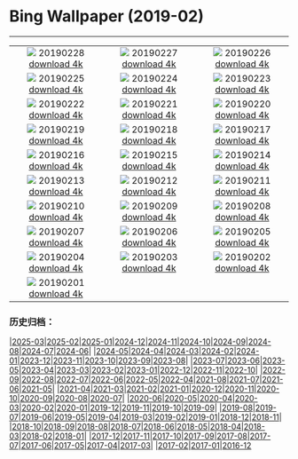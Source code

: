 # Bing Wallpaper (2019-02)
**************
| | | |
| :----: | :----: | :----: |
| ![](https://www.bing.com/az/hprichbg/rb/HZMB_EN-US5552546476_1920x1080.jpg) 20190228 [download 4k](https://www.bing.com/az/hprichbg/rb/HZMB_EN-US5552546476_UHD.jpg) | ![](https://www.bing.com/az/hprichbg/rb/PolarBearDay_EN-US4843695148_1920x1080.jpg) 20190227 [download 4k](https://www.bing.com/az/hprichbg/rb/PolarBearDay_EN-US4843695148_UHD.jpg) | ![](https://www.bing.com/az/hprichbg/rb/WinterGrand_EN-US4797319119_1920x1080.jpg) 20190226 [download 4k](https://www.bing.com/az/hprichbg/rb/WinterGrand_EN-US4797319119_UHD.jpg) |
| ![](https://www.bing.com/az/hprichbg/rb/CumulusCaribbean_EN-US4741959519_1920x1080.jpg) 20190225 [download 4k](https://www.bing.com/az/hprichbg/rb/CumulusCaribbean_EN-US4741959519_UHD.jpg) | ![](https://www.bing.com/th?id=OHR.OldTownTallinn_EN-US4682886396_1920x1080.jpg) 20190224 [download 4k](https://www.bing.com/th?id=OHR.OldTownTallinn_EN-US4682886396_UHD.jpg) | ![](https://www.bing.com/az/hprichbg/rb/ChamonixWalkway_EN-US4624018055_1920x1080.jpg) 20190223 [download 4k](https://www.bing.com/az/hprichbg/rb/ChamonixWalkway_EN-US4624018055_UHD.jpg) |
| ![](https://www.bing.com/az/hprichbg/rb/PlatteRiver_EN-US4569107551_1920x1080.jpg) 20190222 [download 4k](https://www.bing.com/az/hprichbg/rb/PlatteRiver_EN-US4569107551_UHD.jpg) | ![](https://www.bing.com/az/hprichbg/rb/BathBach_EN-US4522882386_1920x1080.jpg) 20190221 [download 4k](https://www.bing.com/az/hprichbg/rb/BathBach_EN-US4522882386_UHD.jpg) | ![](https://www.bing.com/az/hprichbg/rb/RavenWolf_EN-US4433795745_1920x1080.jpg) 20190220 [download 4k](https://www.bing.com/az/hprichbg/rb/RavenWolf_EN-US4433795745_UHD.jpg) |
| ![](https://www.bing.com/az/hprichbg/rb/PingxiSky_EN-US4395773279_1920x1080.jpg) 20190219 [download 4k](https://www.bing.com/az/hprichbg/rb/PingxiSky_EN-US4395773279_UHD.jpg) | ![](https://www.bing.com/az/hprichbg/rb/StitchedPrez_EN-US4340462131_1920x1080.jpg) 20190218 [download 4k](https://www.bing.com/az/hprichbg/rb/StitchedPrez_EN-US4340462131_UHD.jpg) | ![](https://www.bing.com/az/hprichbg/rb/GBBC_EN-US4296150851_1920x1080.jpg) 20190217 [download 4k](https://www.bing.com/az/hprichbg/rb/GBBC_EN-US4296150851_UHD.jpg) |
| ![](https://www.bing.com/az/hprichbg/rb/PangolinDay_EN-US4234282940_1920x1080.jpg) 20190216 [download 4k](https://www.bing.com/az/hprichbg/rb/PangolinDay_EN-US4234282940_UHD.jpg) | ![](https://www.bing.com/az/hprichbg/rb/Kamakura_EN-US1906621758_1920x1080.jpg) 20190215 [download 4k](https://www.bing.com/az/hprichbg/rb/Kamakura_EN-US1906621758_UHD.jpg) | ![](https://www.bing.com/az/hprichbg/rb/HeartCranes_EN-US4166665260_1920x1080.jpg) 20190214 [download 4k](https://www.bing.com/az/hprichbg/rb/HeartCranes_EN-US4166665260_UHD.jpg) |
| ![](https://www.bing.com/az/hprichbg/rb/BeatlesAshram_EN-US4100734529_1920x1080.jpg) 20190213 [download 4k](https://www.bing.com/az/hprichbg/rb/BeatlesAshram_EN-US4100734529_UHD.jpg) | ![](https://www.bing.com/az/hprichbg/rb/UFOMuseum_EN-US4040829577_1920x1080.jpg) 20190212 [download 4k](https://www.bing.com/az/hprichbg/rb/UFOMuseum_EN-US4040829577_UHD.jpg) | ![](https://www.bing.com/az/hprichbg/rb/KomondorKennel_EN-US3977560112_1920x1080.jpg) 20190211 [download 4k](https://www.bing.com/az/hprichbg/rb/KomondorKennel_EN-US3977560112_UHD.jpg) |
| ![](https://www.bing.com/az/hprichbg/rb/StylusGroove_EN-US3894393576_1920x1080.jpg) 20190210 [download 4k](https://www.bing.com/az/hprichbg/rb/StylusGroove_EN-US3894393576_UHD.jpg) | ![](https://www.bing.com/az/hprichbg/rb/AlmondOrchard_EN-US3748776057_1920x1080.jpg) 20190209 [download 4k](https://www.bing.com/az/hprichbg/rb/AlmondOrchard_EN-US3748776057_UHD.jpg) | ![](https://www.bing.com/az/hprichbg/rb/YNPFirefall_EN-US3687518557_1920x1080.jpg) 20190208 [download 4k](https://www.bing.com/az/hprichbg/rb/YNPFirefall_EN-US3687518557_UHD.jpg) |
| ![](https://www.bing.com/az/hprichbg/rb/Misotsuchi_EN-US3565171827_1920x1080.jpg) 20190207 [download 4k](https://www.bing.com/az/hprichbg/rb/Misotsuchi_EN-US3565171827_UHD.jpg) | ![](https://www.bing.com/az/hprichbg/rb/Punakaiki_EN-US3494641151_1920x1080.jpg) 20190206 [download 4k](https://www.bing.com/az/hprichbg/rb/Punakaiki_EN-US3494641151_UHD.jpg) | ![](https://www.bing.com/az/hprichbg/rb/LunarLanterns_EN-US3433755982_1920x1080.jpg) 20190205 [download 4k](https://www.bing.com/az/hprichbg/rb/LunarLanterns_EN-US3433755982_UHD.jpg) |
| ![](https://www.bing.com/az/hprichbg/rb/RosaParks_EN-US3305378721_1920x1080.jpg) 20190204 [download 4k](https://www.bing.com/az/hprichbg/rb/RosaParks_EN-US3305378721_UHD.jpg) | ![](https://www.bing.com/az/hprichbg/rb/JapanCrane_EN-US3184238455_1920x1080.jpg) 20190203 [download 4k](https://www.bing.com/az/hprichbg/rb/JapanCrane_EN-US3184238455_UHD.jpg) | ![](https://www.bing.com/az/hprichbg/rb/HoaryMarmot_EN-US3130702758_1920x1080.jpg) 20190202 [download 4k](https://www.bing.com/az/hprichbg/rb/HoaryMarmot_EN-US3130702758_UHD.jpg) |
| ![](https://www.bing.com/az/hprichbg/rb/MigrationDance_EN-US2906909257_1920x1080.jpg) 20190201 [download 4k](https://www.bing.com/az/hprichbg/rb/MigrationDance_EN-US2906909257_UHD.jpg) |  |  |

### 历史归档：

|[2025-03](/2025-03/2025-03.md)|[2025-02](/2025-02/2025-02.md)|[2025-01](/2025-01/2025-01.md)|[2024-12](/2024-12/2024-12.md)|[2024-11](/2024-11/2024-11.md)|[2024-10](/2024-10/2024-10.md)|[2024-09](/2024-09/2024-09.md)|[2024-08](/2024-08/2024-08.md)|[2024-07](/2024-07/2024-07.md)|[2024-06](/2024-06/2024-06.md)|
|[2024-05](/2024-05/2024-05.md)|[2024-04](/2024-04/2024-04.md)|[2024-03](/2024-03/2024-03.md)|[2024-02](/2024-02/2024-02.md)|[2024-01](/2024-01/2024-01.md)|[2023-12](/2023-12/2023-12.md)|[2023-11](/2023-11/2023-11.md)|[2023-10](/2023-10/2023-10.md)|[2023-09](/2023-09/2023-09.md)|[2023-08](/2023-08/2023-08.md)|
|[2023-07](/2023-07/2023-07.md)|[2023-06](/2023-06/2023-06.md)|[2023-05](/2023-05/2023-05.md)|[2023-04](/2023-04/2023-04.md)|[2023-03](/2023-03/2023-03.md)|[2023-02](/2023-02/2023-02.md)|[2023-01](/2023-01/2023-01.md)|[2022-12](/2022-12/2022-12.md)|[2022-11](/2022-11/2022-11.md)|[2022-10](/2022-10/2022-10.md)|
|[2022-09](/2022-09/2022-09.md)|[2022-08](/2022-08/2022-08.md)|[2022-07](/2022-07/2022-07.md)|[2022-06](/2022-06/2022-06.md)|[2022-05](/2022-05/2022-05.md)|[2022-04](/2022-04/2022-04.md)|[2021-08](/2021-08/2021-08.md)|[2021-07](/2021-07/2021-07.md)|[2021-06](/2021-06/2021-06.md)|[2021-05](/2021-05/2021-05.md)|
|[2021-04](/2021-04/2021-04.md)|[2021-03](/2021-03/2021-03.md)|[2021-02](/2021-02/2021-02.md)|[2021-01](/2021-01/2021-01.md)|[2020-12](/2020-12/2020-12.md)|[2020-11](/2020-11/2020-11.md)|[2020-10](/2020-10/2020-10.md)|[2020-09](/2020-09/2020-09.md)|[2020-08](/2020-08/2020-08.md)|[2020-07](/2020-07/2020-07.md)|
|[2020-06](/2020-06/2020-06.md)|[2020-05](/2020-05/2020-05.md)|[2020-04](/2020-04/2020-04.md)|[2020-03](/2020-03/2020-03.md)|[2020-02](/2020-02/2020-02.md)|[2020-01](/2020-01/2020-01.md)|[2019-12](/2019-12/2019-12.md)|[2019-11](/2019-11/2019-11.md)|[2019-10](/2019-10/2019-10.md)|[2019-09](/2019-09/2019-09.md)|
|[2019-08](/2019-08/2019-08.md)|[2019-07](/2019-07/2019-07.md)|[2019-06](/2019-06/2019-06.md)|[2019-05](/2019-05/2019-05.md)|[2019-04](/2019-04/2019-04.md)|[2019-03](/2019-03/2019-03.md)|[2019-02](/2019-02/2019-02.md)|[2019-01](/2019-01/2019-01.md)|[2018-12](/2018-12/2018-12.md)|[2018-11](/2018-11/2018-11.md)|
|[2018-10](/2018-10/2018-10.md)|[2018-09](/2018-09/2018-09.md)|[2018-08](/2018-08/2018-08.md)|[2018-07](/2018-07/2018-07.md)|[2018-06](/2018-06/2018-06.md)|[2018-05](/2018-05/2018-05.md)|[2018-04](/2018-04/2018-04.md)|[2018-03](/2018-03/2018-03.md)|[2018-02](/2018-02/2018-02.md)|[2018-01](/2018-01/2018-01.md)|
|[2017-12](/2017-12/2017-12.md)|[2017-11](/2017-11/2017-11.md)|[2017-10](/2017-10/2017-10.md)|[2017-09](/2017-09/2017-09.md)|[2017-08](/2017-08/2017-08.md)|[2017-07](/2017-07/2017-07.md)|[2017-06](/2017-06/2017-06.md)|[2017-05](/2017-05/2017-05.md)|[2017-04](/2017-04/2017-04.md)|[2017-03](/2017-03/2017-03.md)|
|[2017-02](/2017-02/2017-02.md)|[2017-01](/2017-01/2017-01.md)|[2016-12](/2016-12/2016-12.md)
